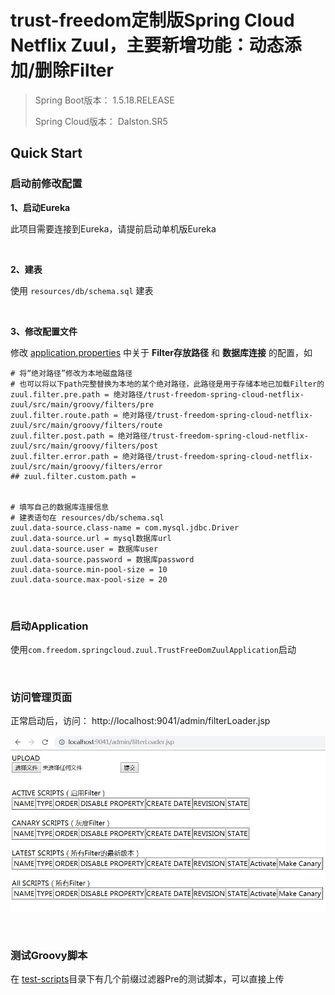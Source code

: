 # trust-freedom定制版Spring Cloud Netflix Zuul，主要新增功能：动态添加/删除Filter

> Spring Boot版本： 1.5.18.RELEASE
>
> Spring Cloud版本： Dalston.SR5



## Quick Start

### 启动前修改配置

**1、启动Eureka**

此项目需要连接到Eureka，请提前启动单机版Eureka

<br>

**2、建表**

使用 `resources/db/schema.sql` 建表

<br>

**3、修改配置文件**

修改 [application.properties](https://github.com/trust-freedom/trust-freedom-spring-cloud-netflix-zuul/blob/master/trust-freedom-spring-cloud-netflix-zuul/src/main/resources/application.properties) 中关于 **Filter存放路径** 和 **数据库连接** 的配置，如

```properties
# 将“绝对路径”修改为本地磁盘路径
# 也可以将以下path完整替换为本地的某个绝对路径，此路径是用于存储本地已加载Filter的
zuul.filter.pre.path = 绝对路径/trust-freedom-spring-cloud-netflix-zuul/src/main/groovy/filters/pre
zuul.filter.route.path = 绝对路径/trust-freedom-spring-cloud-netflix-zuul/src/main/groovy/filters/route
zuul.filter.post.path = 绝对路径/trust-freedom-spring-cloud-netflix-zuul/src/main/groovy/filters/post
zuul.filter.error.path = 绝对路径/trust-freedom-spring-cloud-netflix-zuul/src/main/groovy/filters/error
## zuul.filter.custom.path =


# 填写自己的数据库连接信息
# 建表语句在 resources/db/schema.sql
zuul.data-source.class-name = com.mysql.jdbc.Driver
zuul.data-source.url = mysql数据库url
zuul.data-source.user = 数据库user
zuul.data-source.password = 数据库password
zuul.data-source.min-pool-size = 10
zuul.data-source.max-pool-size = 20
```

<br>

### 启动Application

使用`com.freedom.springcloud.zuul.TrustFreeDomZuulApplication`启动

<br>

### 访问管理页面

正常启动后，访问： http://localhost:9041/admin/filterLoader.jsp

![管理界面](images/Snipaste_2019-02-01_16-49-37.jpg)

<br>

### 测试Groovy脚本

在 [test-scripts](https://github.com/trust-freedom/trust-freedom-spring-cloud-netflix-zuul/tree/master/trust-freedom-spring-cloud-netflix-zuul/test-scripts)目录下有几个前缀过滤器Pre的测试脚本，可以直接上传

